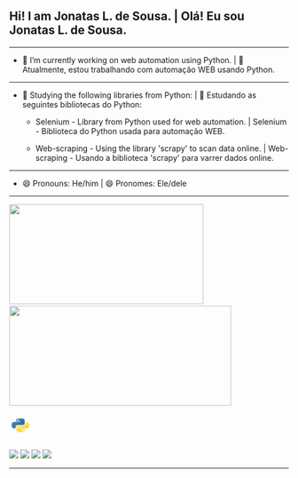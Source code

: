 
## Hi! I am Jonatas L. de Sousa. |  Olá! Eu sou Jonatas L. de Sousa.

***

* 🔭 I’m currently working on web automation using Python. | 🔭 Atualmente, estou trabalhando com automação WEB usando Python.
***

* 🌱 Studying the following libraries from Python: | 🌱 Estudando as seguintes bibliotecas do Python:

   * Selenium - Library from Python used for web automation. | Selenium - Biblioteca do Python usada para automação WEB.
   
   * Web-scraping - Using the library 'scrapy' to scan data online. | Web-scraping - Usando a biblioteca 'scrapy' para varrer dados online.
***

* 😄 Pronouns: He/him | 😄 Pronomes: Ele/dele

***

<div href="https://github.com/Jonatas98Lopes">
  <img height="180cm" width="350cm" src="https://github-readme-stats.vercel.app/api?username=Jonatas98Lopes&showicons=true&theme=cobalt2&include_all_commits=true&count_private=true"/>
  <img height="180cm" width="400cm" src="https://github-readme-stats.vercel.app/api/top-langs/?username=Jonatas98Lopes&layout=compact&langs_count=16&theme=cobalt2"/>

</div>


<div style="display: inline_block"><br> 
  <img align="center" alt="Jou-Python" height="30" width="40" src="https://raw.githubusercontent.com/devicons/devicon/master/icons/python/python-original.svg">
</div>
  
  ##
 
<div>
  <a href="https://jonataslopes98.wixsite.com/jonatasldesousa" target="_blank"><img src="https://img.shields.io/badge/website-000000?style=for-the-badge&logo=About.me&logoColor=white" target="_blank"></a> 
  <a href="https://instagram.com/jou.lopes" target="_blank"><img src="https://img.shields.io/badge/-Instagram-%23E440FF?style=for-the-badge&logo=instagram&logoColor=white" target="_blank"></a>
  <a href="https://www.linkedin.com/in/jonatas-l-de-sousa-32bb89205/" target="_blank"><img src="https://img.shields.io/badge/-LinkedIn-%230077B5?style=for-the-badge&logo=linkedin&logoColor=white" target="_blank"></a>
  <a href="https://wa.me/5511960711296" target="_blank"><img src="https://img.shields.io/badge/WhatsApp-25D366?style=for-the-badge&logo=whatsapp&logoColor=white" target="_blank"></a>
</div>

***
